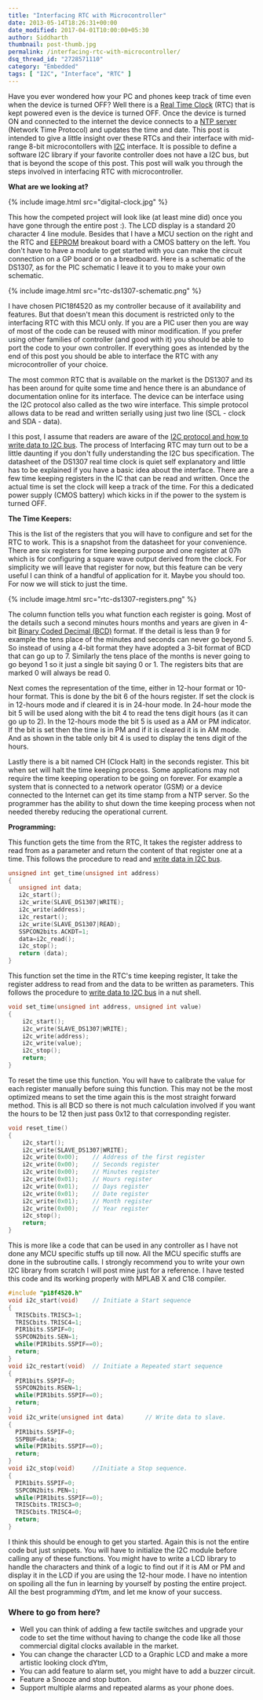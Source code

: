 ```yaml
---
title: "Interfacing RTC with Microcontroller"
date: 2013-05-14T18:26:31+00:00
date_modified: 2017-04-01T10:00:00+05:30
author: Siddharth
thumbnail: post-thumb.jpg
permalink: /interfacing-rtc-with-microcontroller/
dsq_thread_id: "2728571110"
category: "Embedded"
tags: [ "I2C", "Interface", "RTC" ]
---
```


Have you ever wondered how your PC and phones keep track of time even when the device is turned OFF? Well there is a <a title="Real-time clock" href="http://en.wikipedia.org/wiki/Real-time_clock" target="_blank" rel="wikipedia">Real Time Clock</a> (RTC) that is kept powered even is the device is turned OFF. Once the device is turned ON and connected to the internet the device connects to a <a title="Network Time Protocol" href="http://ntp.org/" target="_blank" rel="homepage">NTP server</a> (Network Time Protocol) and updates the time and date. This post is intended to give a little insight over these RTCs and their interface with mid-range 8-bit microcontollers with <a title="IA2C" href="http://en.wikipedia.org/wiki/I%C2%B2C" target="_blank" rel="wikipedia">I2C</a> interface. It is possible to define a software I2C library if your favorite controller does not have a I2C bus, but that is beyond the scope of this post. This post will walk you through the steps involved in interfacing RTC with microcontroller.

**What are we looking at?**

{% include image.html src="digital-clock.jpg" %}

This how the competed project will look like (at least mine did) once you have gone through the entire post :). The LCD display is a standard 20 character 4 line module. Besides that I have a MCU section on the right and the RTC and <a title="EEPROM" href="http://en.wikipedia.org/wiki/EEPROM" target="_blank" rel="wikipedia">EEPROM</a> breakout board with a CMOS battery on the left. You don't have to have a module to get started with you can make the circuit connection on a GP board or on a breadboard. Here is a schematic of the DS1307, as for the PIC schematic I leave it to you to make your own schematic.


{% include image.html src="rtc-ds1307-schematic.png" %}

I have chosen PIC18f4520 as my controller because of it availability and features. But that doesn't mean this document is restricted only to the interfacing RTC with this MCU only. If you are a PIC user then you are way of most of the code can be reused with minor modification. If you prefer using other families of controller (and good with it) you should be able to port the code to your own controller. If everything goes as intended by the end of this post you should be able to interface the RTC with any microcontroller of your choice.

The most common RTC that is available on the market is the DS1307 and its has been around for quite some time and hence there is an abundance of documentation online for its interface. The device can be interface using the I2C protocol also called as the two wire interface. This simple protocol allows data to be read and written serially using just two line (SCL - clock and SDA - data).

I this post, I assume that readers are aware of the [I2C protocol and how to write data to I2C bus](/two-wire-interface-i2c-protocol-in-a-nut-shell/). The process of Interfacing RTC may turn out to be a little daunting if you don't fully understanding the I2C bus specification. The datasheet of the DS1307 real time clock is quiet self explanatory and little has to be explained if you have a basic idea about the interface. There are a few time keeping registers in the IC that can be read and written. Once the actual time is set the clock will keep a track of the time. For this a dedicated power supply (CMOS battery) which kicks in if the power to the system is turned OFF.

**The Time Keepers:**

This is the list of the registers that you will have to configure and set for the RTC to work. This is a snapshot from the datasheet for your convenience. There are six registers for time keeping purpose and one register at 07h which is for configuring a square wave output derived from the clock. For simplicity we will leave that register for now, but this feature can be very useful I can think of a handful of application for it. Maybe you should too. For now we will stick to just the time.

{% include image.html src="rtc-ds1307-registers.png" %}

The column function tells you what function each register is going. Most of the details such a second minutes hours months and years are given in 4-bit [Binary Coded Decimal (BCD)](http://en.wikipedia.org/wiki/Binary-coded_decimal) format. If the detail is less than 9 for example the tens place of the minutes and seconds can never go beyond 5. So instead of using a 4-bit format they have adopted a 3-bit format of BCD that can go up to 7. Similarly the tens place of the months is never going to go beyond 1 so it just a single bit saying 0 or 1. The registers bits that are marked 0 will always be read 0.

Next comes the representation of the time, either in 12-hour format or 10-hour format. This is done by the bit 6 of the hours register. If set the clock is in 12-hours mode and if cleared it is in 24-hour mode. In 24-hour mode the bit 5 will be used along with the bit 4 to read the tens digit hours (as it can go up to 2). In the 12-hours mode the bit 5 is used as a AM or PM indicator. If the bit is set then the time is in PM and if it is cleared it is in AM mode. And as shown in the table only bit 4 is used to display the tens digit of the hours.

Lastly there is a bit named CH (Clock Halt) in the seconds register. This bit when set will halt the time keeping process. Some applications may not require the time keeping operation to be going on forever. For example a system that is connected to a network operator (GSM) or a device connected to the Internet can get its time stamp from a NTP server. So the programmer has the ability to shut down the time keeping process when not needed thereby reducing the operational current.

**Programming:**

This function gets the time from the RTC, It takes the register address to read from as a parameter and return the content of that register one at a time. This follows the procedure to read and [write data in I2C bus](/two-wire-interface-i2c-protocol-in-a-nut-shell/).

```c
unsigned int get_time(unsigned int address)
{
   unsigned int data;
   i2c_start();
   i2c_write(SLAVE_DS1307|WRITE);
   i2c_write(address);
   i2c_restart();
   i2c_write(SLAVE_DS1307|READ);
   SSPCON2bits.ACKDT=1;
   data=i2c_read();
   i2c_stop();
   return (data);
}
```

This function set the time in the RTC's time keeping register, It take the register address to read from and the data to be written as parameters. This follows the procedure to [write data to I2C bus](/two-wire-interface-i2c-protocol-in-a-nut-shell/) in a nut shell.

```c
void set_time(unsigned int address, unsigned int value)
{
    i2c_start();
    i2c_write(SLAVE_DS1307|WRITE);
    i2c_write(address);
    i2c_write(value);
    i2c_stop();
    return;
}
```

To reset the time use this function. You will have to calibrate the value for each register manually before suing this function. This may not be the most optimized means to set the time again this is the most straight forward method. This is all BCD so there is not much calculation involved if you want the hours to be 12 then just pass 0x12 to that corresponding register.

```c
void reset_time()
{
    i2c_start();
    i2c_write(SLAVE_DS1307|WRITE);
    i2c_write(0x00);    // Address of the first register
    i2c_write(0x00);    // Seconds register
    i2c_write(0x00);    // Minutes register
    i2c_write(0x01);    // Hours register
    i2c_write(0x01);    // Days register
    i2c_write(0x01);    // Date register
    i2c_write(0x01);    // Month register
    i2c_write(0x00);    // Year register
    i2c_stop();
    return;
}
```

This is more like a code that can be used in any controller as I have not done any MCU specific stuffs up till now. All the MCU specific stuffs are done in the subroutine calls. I strongly recommend you to write your own I2C library from scratch I will post mine just for a reference. I have tested this code and its working properly with MPLAB X and C18 compiler.

```c
#include "p18f4520.h"
void i2c_start(void)    // Initiate a Start sequence
{
  TRISCbits.TRISC3=1;
  TRISCbits.TRISC4=1;
  PIR1bits.SSPIF=0;
  SSPCON2bits.SEN=1;
  while(PIR1bits.SSPIF==0);
  return;
}
void i2c_restart(void)  // Initiate a Repeated start sequence
{
  PIR1bits.SSPIF=0;
  SSPCON2bits.RSEN=1;
  while(PIR1bits.SSPIF==0);
  return;
}
void i2c_write(unsigned int data)      // Write data to slave.
{
  PIR1bits.SSPIF=0;
  SSPBUF=data;
  while(PIR1bits.SSPIF==0);
  return;
}
void i2c_stop(void)     //Initiate a Stop sequence.
{
  PIR1bits.SSPIF=0;
  SSPCON2bits.PEN=1;
  while(PIR1bits.SSPIF==0);
  TRISCbits.TRISC3=0;
  TRISCbits.TRISC4=0;
  return;
}
```

I think this should be enough to get you started. Again this is not the entire code but just snippets. You will have to initialize the I2C module before calling any of these functions. You might have to write a LCD library to handle the characters and think of a logic to find out if it is AM or PM and display it in the LCD if you are using the 12-hour mode.  I have no intention on spoiling all the fun in learning by yourself by posting the entire project. All the best programming dYtm, and let me know of your success.

### Where to go from here?

  * Well you can think of adding a few tactile switches and upgrade your code to set the time without having to change the code like all those commercial digital clocks available in the market.
  * You can change the character LCD to a Graphic LCD and make a more artistic looking clock dYtm,
  * You can add feature to alarm set, you might have to add a buzzer circuit.
  * Feature a Snooze and stop button.
  * Support multiple alarms and repeated alarms as your phone does.
